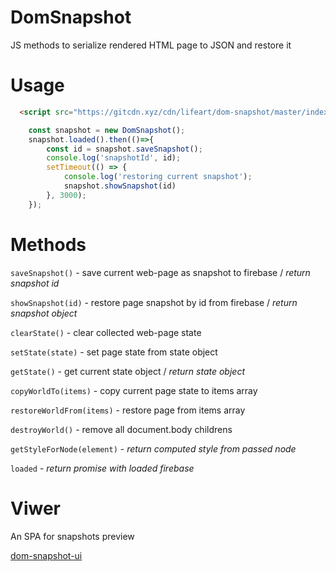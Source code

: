 # DomSnapshot
JS methods to serialize rendered HTML page to JSON and restore it

# Usage
```html
  <script src="https://gitcdn.xyz/cdn/lifeart/dom-snapshot/master/index.js"></script>
```
```javascript
	const snapshot = new DomSnapshot();
	snapshot.loaded().then(()=>{
		const id = snapshot.saveSnapshot();
		console.log('snapshotId', id);
		setTimeout(() => {
			console.log('restoring current snapshot');
			snapshot.showSnapshot(id)
		}, 3000);
	});
```

# Methods
`saveSnapshot()` - save current web-page as snapshot to firebase / _return snapshot id_

`showSnapshot(id)` - restore page snapshot by id from firebase / _return snapshot object_

`clearState()` - clear collected web-page state

`setState(state)` - set page state from state object

`getState()` - get current state object / _return state object_

`copyWorldTo(items)` - copy current page state to items array

`restoreWorldFrom(items)` - restore page from items array

`destroyWorld()` - remove all document.body childrens

`getStyleForNode(element)` - _return computed style from passed node_

`loaded` - _return promise with loaded firebase_

# Viwer
An SPA for snapshots preview

[dom-snapshot-ui](https://github.com/lifeart/dom-snapshot-ui)
